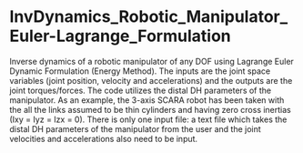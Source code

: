 # InvDynamics_Robotic_Manipulator_Euler-Lagrange_Formulation
Inverse dynamics of a robotic manipulator of any DOF using Lagrange Euler Dynamic Formulation (Energy Method). The inputs are the joint space variables (joint position, velocity and accelerations) and the outputs are the joint torques/forces.
The code utilizes the distal DH parameters of the manipulator. As an example, the 3-axis SCARA robot has been taken with the all the links assumed to be thin cylinders and having zero cross inertias (Ixy = Iyz = Izx = 0).
There is only one input file: a text file which takes the distal DH parameters of the manipulator from the user and the joint velocities and accelerations also need to be input.
